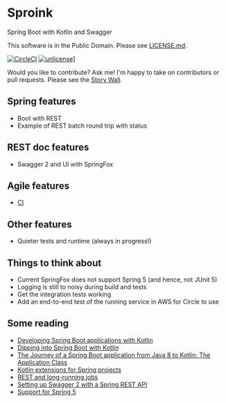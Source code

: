 # Sproink

Spring Boot with Kotlin and Swagger

This software is in the Public Domain.  Please see [LICENSE.md](LICENSE.md).

[![CircleCI](https://img.shields.io/circleci/project/github/binkley/sproingk-swagger.svg)](https://circleci.com/gh/binkley/sproingk-swagger) [![unlicense](https://img.shields.io/badge/un-license-green.svg?style=flat)](http://unlicense.org)]

Would you like to contribute?  Ask me!  I'm happy to take on contributors or
pull requests.  Please see the [Story
Wall](https://github.com/binkley/sproingk-swagger/projects/2).

## Spring features

* Boot with REST
* Example of REST batch round trip with status

## REST doc features

* Swagger 2 and UI with SpringFox

## Agile features

* [CI](https://circleci.com/gh/binkley/sproingk-swagger)

## Other features

* Quieter tests and runtime (always in progress!)

## Things to think about

* Current SpringFox does not support Spring 5 (and hence, not JUnit 5)
* Logging is still to noisy during build and tests
* Get the integration tests working
* Add an end-to-end test of the running service in AWS for Circle to use

## Some reading

* [Developing Spring Boot applications with Kotlin](https://spring.io/blog/2016/02/15/developing-spring-boot-applications-with-kotlin)
* [Dipping into Spring Boot with Kotlin](https://medium.com/@mchlstckl/dipping-into-spring-boot-with-kotlin-31881edd13c2#.h26gsle9y)
* [The Journey of a Spring Boot application from Java 8 to Kotlin: The Application Class](http://engineering.pivotal.io/post/spring-boot-application-with-kotlin/)
* [Kotlin extensions for Spring projects](https://github.com/sdeleuze/spring-kotlin)
* [REST and long-running jobs](http://farazdagi.com/blog/2014/rest-long-running-jobs/)
* [Setting up Swagger 2 with a Spring REST API](http://www.baeldung.com/swagger-2-documentation-for-spring-rest-api)
* [Support for Spring 5](https://github.com/springfox/springfox/issues/1644)

